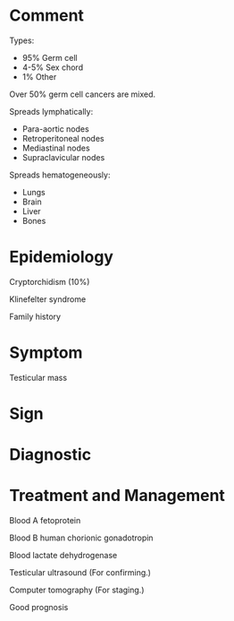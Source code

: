# Comment

Types:

- 95% Germ cell
- 4-5% Sex chord
- 1% Other

Over 50% germ cell cancers are mixed.

Spreads lymphatically:

- Para-aortic nodes
- Retroperitoneal nodes
- Mediastinal nodes
- Supraclavicular nodes

Spreads hematogeneously:

- Lungs
- Brain
- Liver
- Bones

# Epidemiology

Cryptorchidism
(10%)

Klinefelter syndrome

Family history

# Symptom

Testicular mass

# Sign

# Diagnostic

# Treatment and Management

Blood A fetoprotein

Blood B human chorionic gonadotropin

Blood lactate dehydrogenase

Testicular ultrasound
(For confirming.)

Computer tomography
(For staging.)

Good prognosis
